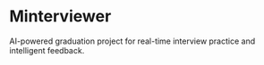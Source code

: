 # Minterviewer
AI-powered graduation project for real-time interview practice and intelligent feedback.    
